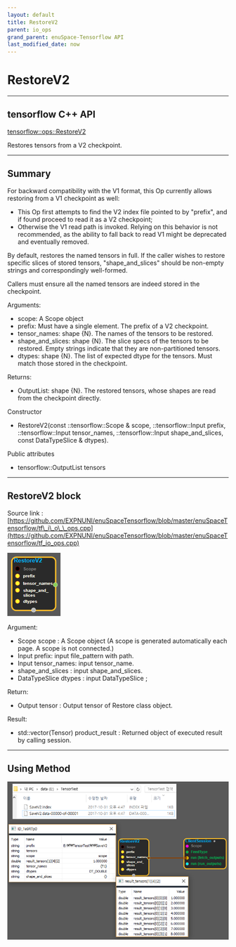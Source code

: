 ```yaml
--- 
layout: default 
title: RestoreV2 
parent: io_ops 
grand_parent: enuSpace-Tensorflow API 
last_modified_date: now 
--- 
```


# RestoreV2

---

## tensorflow C++ API

[tensorflow::ops::RestoreV2](https://www.tensorflow.org/api_docs/cc/class/tensorflow/ops/restore-v2)

Restores tensors from a V2 checkpoint.

---

## Summary

For backward compatibility with the V1 format, this Op currently allows restoring from a V1 checkpoint as well:

* This Op first attempts to find the V2 index file pointed to by "prefix", and if found proceed to read it as a V2 checkpoint;
* Otherwise the V1 read path is invoked. Relying on this behavior is not recommended, as the ability to fall back to read V1 might be deprecated and eventually removed.

By default, restores the named tensors in full. If the caller wishes to restore specific slices of stored tensors, "shape\_and\_slices" should be non-empty strings and correspondingly well-formed.

Callers must ensure all the named tensors are indeed stored in the checkpoint.

Arguments:

* scope: A Scope object
* prefix: Must have a single element. The prefix of a V2 checkpoint.
* tensor\_names: shape {N}. The names of the tensors to be restored.
* shape\_and\_slices: shape {N}. The slice specs of the tensors to be restored. Empty strings indicate that they are non-partitioned tensors.
* dtypes: shape {N}. The list of expected dtype for the tensors. Must match those stored in the checkpoint.

Returns:

* OutputList: shape {N}. The restored tensors, whose shapes are read from the checkpoint directly.

Constructor

* RestoreV2\(const ::tensorflow::Scope & scope, ::tensorflow::Input prefix, ::tensorflow::Input tensor\_names, ::tensorflow::Input shape\_and\_slices, const DataTypeSlice & dtypes\).

Public attributes

* tensorflow::OutputList tensors

---

## RestoreV2 block

Source link : [https://github.com/EXPNUNI/enuSpaceTensorflow/blob/master/enuSpaceTensorflow/tf\_i\_o\_\_ops.cpp](https://github.com/EXPNUNI/enuSpaceTensorflow/blob/master/enuSpaceTensorflow/tf_io_ops.cpp)

![](./assets/io_RestoreV2_Symbol.png)

Argument:

* Scope scope : A Scope object \(A scope is generated automatically each page. A scope is not connected.\)
* Input prefix: input file\_pattern with path.
* Input tensor\_names: input tensor\_name.
* shape\_and\_slices : input shape\_and\_slices.
* DataTypeSlice dtypes : input DataTypeSlice ;

Return:

* Output  tensor : Output  tensor of Restore class object.  

Result:

* std::vector\(Tensor\) product\_result : Returned object of executed result by calling session.

---

## Using Method

![](./assets/io_RestoreV2_Method.png)

